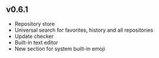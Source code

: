 ## v0.6.1
* Repository store
* Universal search for favorites, history and all repositories
* Update checker
* Built-in text editor
* New section for system built-in emoji